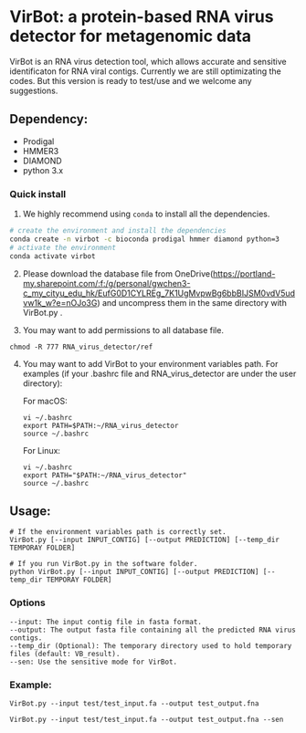 # VirBot: a protein-based RNA virus detector for metagenomic data
VirBot is an RNA virus detection tool, which allows accurate and sensitive identificaton for RNA viral contigs. Currently we are still optimizating the codes. But this version is ready to test/use and we welcome any suggestions.

## Dependency:
* Prodigal
* HMMER3
* DIAMOND
* python 3.x

### Quick install

1. We highly recommend using `conda` to install all the dependencies.
```bash
# create the environment and install the dependencies
conda create -n virbot -c bioconda prodigal hmmer diamond python=3
# activate the environment
conda activate virbot
```

2. Please download the database file from OneDrive(https://portland-my.sharepoint.com/:f:/g/personal/gwchen3-c_my_cityu_edu_hk/EufG0D1CYLREg_7K1UgMvpwBg6bbBIJSM0vdV5udvw1k_w?e=nOJo3G) and uncompress them in the same directory with VirBot.py .

3. You may want to add permissions to all database file.
```
chmod -R 777 RNA_virus_detector/ref
```

4. You may want to add VirBot to your environment variables path.
For examples (if your .bashrc file and RNA_virus_detector are under the user directory):
    
    For macOS:
    ```
    vi ~/.bashrc
    export PATH=$PATH:~/RNA_virus_detector
    source ~/.bashrc
    ```
    
    For Linux:
    ```
    vi ~/.bashrc
    export PATH="$PATH:~/RNA_virus_detector"
    source ~/.bashrc
    ```


## Usage:

```
# If the environment variables path is correctly set.
VirBot.py [--input INPUT_CONTIG] [--output PREDICTION] [--temp_dir TEMPORAY FOLDER]

# If you run VirBot.py in the software folder.
python VirBot.py [--input INPUT_CONTIG] [--output PREDICTION] [--temp_dir TEMPORAY FOLDER]
```

### Options 

```
--input: The input contig file in fasta format.
--output: The output fasta file containing all the predicted RNA virus contigs.
--temp_dir (Optional): The temporary directory used to hold temporary files (default: VB_result).
--sen: Use the sensitive mode for VirBot.
```

### Example:
  
```
VirBot.py --input test/test_input.fa --output test_output.fna

VirBot.py --input test/test_input.fa --output test_output.fna --sen
```
